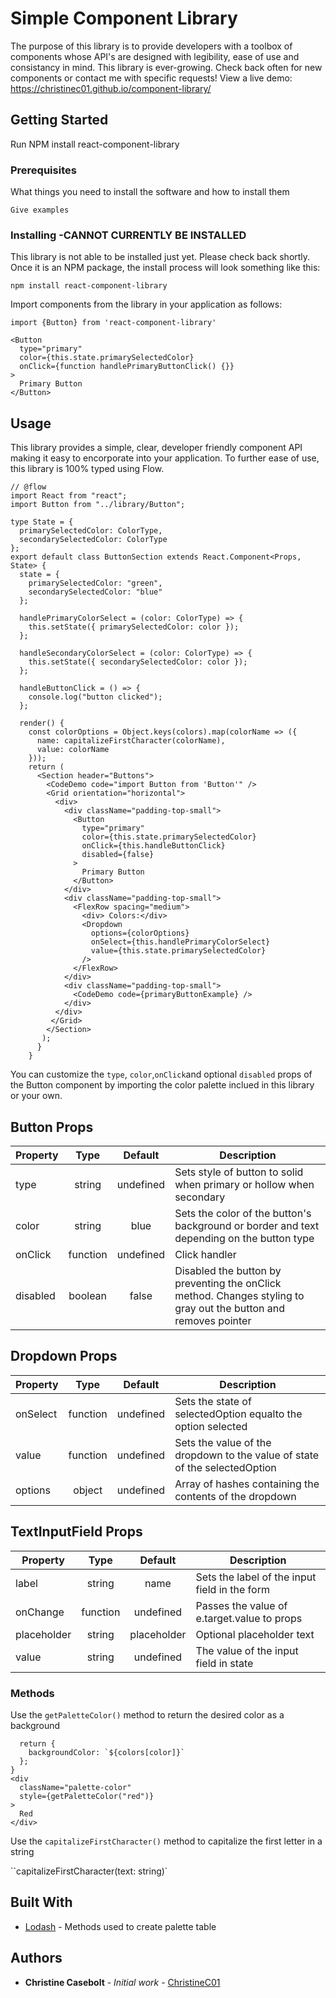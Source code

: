 # Simple Component Library

The purpose of this library is to provide developers with a toolbox of components whose API's are designed with legibility, ease of use and consistancy in mind. This library is ever-growing. Check back often for new components or contact me with specific requests!
View a live demo: https://christinec01.github.io/component-library/

## Getting Started

Run NPM install react-component-library

### Prerequisites

What things you need to install the software and how to install them

```
Give examples
```

### Installing -CANNOT CURRENTLY BE INSTALLED

This library is not able to be installed just yet. Please check back shortly. Once it is an NPM package, the install process will look something like this:

```
npm install react-component-library
```

Import components from the library in your application as follows:

```
import {Button} from 'react-component-library'
```

```
<Button
  type="primary"
  color={this.state.primarySelectedColor}
  onClick={function handlePrimaryButtonClick() {}}
>
  Primary Button
</Button>
```

## Usage

This library provides a simple, clear, developer friendly component API making it easy to encorporate into your application. To further ease of use, this library is 100% typed using Flow.

```
// @flow
import React from "react";
import Button from "../library/Button";

type State = {
  primarySelectedColor: ColorType,
  secondarySelectedColor: ColorType
};
export default class ButtonSection extends React.Component<Props, State> {
  state = {
    primarySelectedColor: "green",
    secondarySelectedColor: "blue"
  };

  handlePrimaryColorSelect = (color: ColorType) => {
    this.setState({ primarySelectedColor: color });
  };

  handleSecondaryColorSelect = (color: ColorType) => {
    this.setState({ secondarySelectedColor: color });
  };

  handleButtonClick = () => {
    console.log("button clicked");
  };

  render() {
    const colorOptions = Object.keys(colors).map(colorName => ({
      name: capitalizeFirstCharacter(colorName),
      value: colorName
    }));
    return (
      <Section header="Buttons">
        <CodeDemo code="import Button from 'Button'" />
        <Grid orientation="horizontal">
          <div>
            <div className="padding-top-small">
              <Button
                type="primary"
                color={this.state.primarySelectedColor}
                onClick={this.handleButtonClick}
                disabled={false}
              >
                Primary Button
              </Button>
            </div>
            <div className="padding-top-small">
              <FlexRow spacing="medium">
                <div> Colors:</div>
                <Dropdown
                  options={colorOptions}
                  onSelect={this.handlePrimaryColorSelect}
                  value={this.state.primarySelectedColor}
                />
              </FlexRow>
            </div>
            <div className="padding-top-small">
              <CodeDemo code={primaryButtonExample} />
            </div>
          </div>
         </Grid>
        </Section>
       );
      }
    }
```

You can customize the `type`, `color`,`onClick`and optional `disabled` props of the Button component by importing the color palette inclued in this library or your own.

## Button Props

| Property |   Type   |  Default  | Description                                                                                                      |
| -------- | :------: | :-------: | ---------------------------------------------------------------------------------------------------------------- |
| type     |  string  | undefined | Sets style of button to solid when primary or hollow when secondary                                              |
| color    |  string  |   blue    | Sets the color of the button's background or border and text depending on the button type                        |
| onClick  | function | undefined | Click handler                                                                                                    |
| disabled | boolean  |   false   | Disabled the button by preventing the onClick method. Changes styling to gray out the button and removes pointer |

## Dropdown Props

| Property |   Type   |  Default  | Description                                                                |
| -------- | :------: | :-------: | -------------------------------------------------------------------------- |
| onSelect | function | undefined | Sets the state of selectedOption equalto the option selected               |
| value    | function | undefined | Sets the value of the dropdown to the value of state of the selectedOption |
| options  |  object  | undefined | Array of hashes containing the contents of the dropdown                    |

## TextInputField Props

| Property    |   Type   |   Default   | Description                                   |
| ----------- | :------: | :---------: | --------------------------------------------- |
| label       |  string  |    name     | Sets the label of the input field in the form |
| onChange    | function |  undefined  | Passes the value of e.target.value to props   |
| placeholder |  string  | placeholder | Optional placeholder text                     |
| value       |  string  |  undefined  | The value of the input field in state         |

### Methods

Use the `getPaletteColor()` method to return the desired color as a background

```function getPaletteColor(color: ColorType) {
  return {
    backgroundColor: `${colors[color]}`
  };
}
<div
  className="palette-color"
  style={getPaletteColor("red")}
>
  Red
</div>
```

Use the `capitalizeFirstCharacter()` method to capitalize the first letter in a string

``capitalizeFirstCharacter(text: string)`

## Built With

* [Lodash](https://lodash.com/) - Methods used to create palette table

## Authors

* **Christine Casebolt** - _Initial work_ - [ChristineC01](https://github.com/ChristineC01)

<!-- ## License

This project is licensed under the MIT License - see the [LICENSE.md](LICENSE.md) file for details -->
